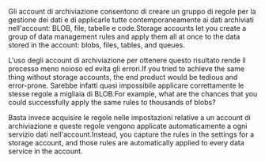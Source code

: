 <span data-ttu-id="a47b9-101">Gli account di archiviazione consentono di creare un gruppo di regole per la gestione dei dati e di applicarle tutte contemporaneamente ai dati archiviati nell'account: BLOB, file, tabelle e code.</span><span class="sxs-lookup"><span data-stu-id="a47b9-101">Storage accounts let you create a group of data management rules and apply them all at once to the data stored in the account: blobs, files, tables, and queues.</span></span> 

<span data-ttu-id="a47b9-102">L'uso degli account di archiviazione per ottenere questo risultato rende il processo meno noioso ed evita gli errori.</span><span class="sxs-lookup"><span data-stu-id="a47b9-102">If you tried to achieve the same thing without storage accounts, the end product would be tedious and error-prone.</span></span> <span data-ttu-id="a47b9-103">Sarebbe infatti quasi impossibile applicare correttamente le stesse regole a migliaia di BLOB.</span><span class="sxs-lookup"><span data-stu-id="a47b9-103">For example, what are the chances that you could successfully apply the same rules to thousands of blobs?</span></span>

<span data-ttu-id="a47b9-104">Basta invece acquisire le regole nelle impostazioni relative a un account di archiviazione e queste regole vengono applicate automaticamente a ogni servizio dati nell'account.</span><span class="sxs-lookup"><span data-stu-id="a47b9-104">Instead, you capture the rules in the settings for a storage account, and those rules are automatically applied to every data service in the account.</span></span>